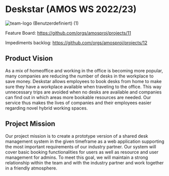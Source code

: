 # Deskstar (AMOS WS 2022/23)

![team-logo (Benutzerdefiniert) (1)](https://user-images.githubusercontent.com/115994315/196995975-d1c19859-03c3-4ae4-be0a-c109f10d0356.png)

Feature Board: https://github.com/orgs/amosproj/projects/11

Impediments backlog: https://github.com/orgs/amosproj/projects/12

Product Vision
---------------
As a mix of homeoffice and working in the office is becoming more popular, many companies are reducing the number of desks in the workplace to save money. Deskstar allows employees to book desks from home to make sure they have a workplace available when traveling to the office. This way unnecessary trips are avoided when no desks are available and companies can find out in which areas more bookable resources are needed. Our service thus makes the lives of companies and their employees easier regarding novel hybrid working spaces.

Project Mission
---------------
Our project mission is to create a prototype version of a shared desk management system in the given timeframe as a web application supporting the most important requirements of our industry partner. Our system will cover basic booking functionalities for users as well as resource and user management for admins. To meet this goal, we will maintain a strong relationship within the team and with the industry partner and work together in a friendly atmosphere. 
